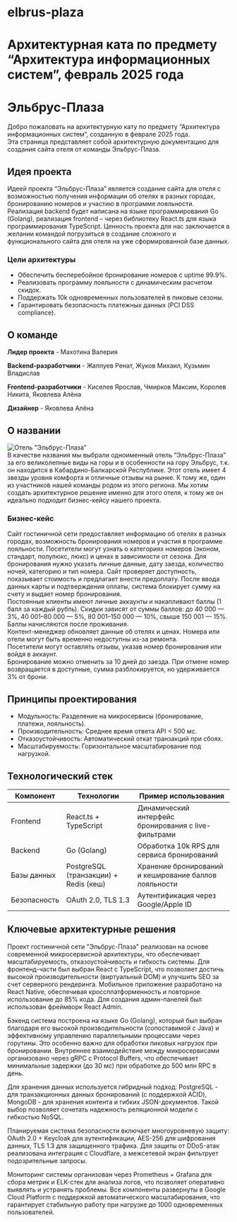 # elbrus-plaza
# Архитектурная ката по предмету “Архитектура информационных систем”, февраль 2025 года  
# Эльбрус-Плаза  
Добро пожаловать на архитектурную кату по предмету “Архитектура информационных систем”, созданную в феврале 2025 года.  
Эта страница представляет собой архитектурную документацию для создания сайта отеля от команды Эльбрус-Плаза.
## Идея проекта
Идеей проекта “Эльбрус-Плаза” является создание сайта для отеля с возможностью получения информации об отелях в разных городах, бронированию номеров и участию в программе лояльности. Реализация backend будет написана на языке программирования Go (Golang), реализация frontend – через библиотеку React.ts для языка программирования TypeScript. Ценность проекта для нас заключается в желании командой погрузиться в создание сложного и функционального сайта для отеля на уже сформированной базе данных.
### Цели архитектуры
- Обеспечить бесперебойное бронирование номеров с uptime 99.9%.
- Реализовать программу лояльности с динамическим расчетом скидок.
- Поддержать 10k одновременных пользователей в пиковые сезоны.
- Гарантировать безопасность платежных данных (PCI DSS compliance).
## О команде
**Лидер проекта** - Махотина Валерия  

**Backend-разработчики** - Жаппуев Ренат, Жуков Михаил, Кузьмин Владислав  

**Frontend-разработчики** - Киселев Ярослав, Чмирков Максим, Королев Никита, Яковлева Алёна  
 
**Дизайнер** - Яковлева Алёна  
## О названии  
![Отель "Эльбрус-Плаза"](https://s.101hotelscdn.ru/uploads/image/hotel_image/378561/1473900.jpg)  
В качестве названия мы выбрали одноименный отель “Эльбрус-Плаза” за его великолепные виды на горы и в особенности на гору Эльбрус, т.к. он находится в Кабардино-Балкарской Республике. Этот отель имеет 4 звезды уровня комфорта и отличные отзывы на рынке. К тому же, один из участников нашей команды родом из этого региона. Мы хотим создать архитектурное решение именно для этого отеля, к тому же он идеально подходит бизнес-кейсу нашего проекта.
### Бизнес-кейс  
Сайт гостиничной сети предоставляет информацию об отелях в разных городах, возможность бронирования номеров и участия в программе лояльности. Посетители могут узнать о категориях номеров (эконом, стандарт, полулюкс, люкс) и ценах в зависимости от сезона. Для бронирования нужно указать личные данные, дату заезда, количество ночей, категорию и тип номера. Сайт проверяет доступность, показывает стоимость и предлагает внести предоплату. После ввода данных карты и подтверждения оплаты, система блокирует сумму на счету и выдает номер бронирования.  
Постоянные клиенты имеют личные аккаунты и накапливают баллы (1 балл за каждый рубль). Скидки зависят от суммы баллов: до 40 000 — 3%, 40 001–80 000 — 5%, 80 001–150 000 — 10%, свыше 150 001 — 15%. Баллы начисляются после проживания.  
Контент-менеджер обновляет данные об отелях и ценах. Номера или отели могут быть временно недоступны из-за ремонта.  
Посетители могут оставлять отзывы, указав номер бронирования или войдя в аккаунт.  
Бронирование можно отменить за 10 дней до заезда. При отмене номер возвращается в доступные, сумма разблокируется, но удерживается 3% от брони.  
## Принципы проектирования
- Модульность: Разделение на микросервисы (бронирование, платежи, лояльность).
- Производительность: Среднее время ответа API < 500 мс.
- Отказоустойчивость: Автоматический откат транзакций при сбоях.
- Масштабируемость: Горизонтальное масштабирование под нагрузкой.
## Технологический стек
Компонент|Технологии|Пример использования
|---|---|---|
Frontend|React.ts + TypeScript|Динамический интерфейс бронирования с live-фильтрами
Backend|Go (Golang)|Обработка 10k RPS для сервиса бронирований
Базы данных|PostgreSQL (транзакции) + Redis (кеш)|Хранение бронирований и кеширование баллов лояльности
Безопасность|OAuth 2.0, TLS 1.3|Аутентификация через Google/Apple ID
## Ключевые архитектурные решения
Проект гостиничной сети "Эльбрус-Плаза" реализован на основе современной микросервисной архитектуры, что обеспечивает масштабируемость, отказоустойчивость и гибкость системы. Для фронтенд-части был выбран React с TypeScript, что позволяет достичь высокой производительности (виртуальный DOM) и улучшить SEO за счет серверного рендеринга. Мобильное приложение разработано на React Native, обеспечивая кроссплатформенность и повторное использование до 85% кода. Для создания админ-панелей был использован фреймворк React Admin.

Бэкенд система построена на языке Go (Golang), который был выбран благодаря его высокой производительности (сопоставимой с Java) и эффективному управлению параллельными процессами через горутины. Это особенно важно для обработки пиковых нагрузок при бронировании. Внутреннее взаимодействие между микросервисами организовано через gRPC с Protocol Buffers, что обеспечивает минимальные задержки (до 30 мс) при обработке до 500 млн RPC в день.

Для хранения данных используется гибридный подход: PostgreSQL - для транзакционных данных бронирований (с поддержкой ACID), MongoDB - для хранения контента и гибких JSON-документов. Такой выбор позволяет сочетать надежность реляционной модели с гибкостью NoSQL.

Планируемая система безопасности включает многоуровневую защиту: OAuth 2.0 + Keycloak для аутентификации, AES-256 для шифрования данных, TLS 1.3 для защищенного трафика. Для защиты от DDoS-атак реализована интеграция с Cloudflare, а межсетевой экран фильтрует подозрительные запросы.

Мониторинг системы организован через Prometheus + Grafana для сбора метрик и ELK-стек для анализа логов, что позволяет оперативно выявлять и устранять проблемы. Все компоненты развернуты в Google Cloud Platform с поддержкой автоматического масштабирования, что гарантирует стабильную работу при нагрузке до 1000 одновременных пользователей.

